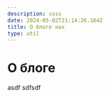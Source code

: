 ```yaml
---
description: ssss
date: 2024-05-02T21:14:26.164Z
title: О блоге нах
type: util
---
```


# О блоге

asdf
sdfsdf

